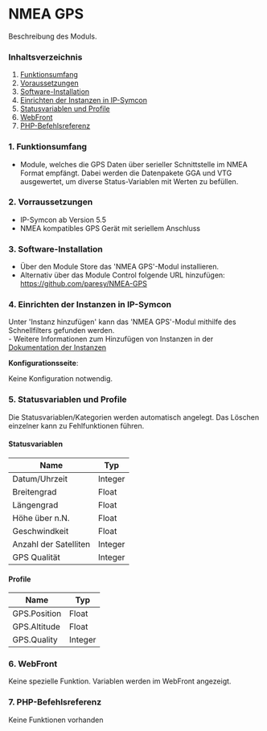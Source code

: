 # NMEA GPS
Beschreibung des Moduls.

### Inhaltsverzeichnis

1. [Funktionsumfang](#1-funktionsumfang)
2. [Voraussetzungen](#2-voraussetzungen)
3. [Software-Installation](#3-software-installation)
4. [Einrichten der Instanzen in IP-Symcon](#4-einrichten-der-instanzen-in-ip-symcon)
5. [Statusvariablen und Profile](#5-statusvariablen-und-profile)
6. [WebFront](#6-webfront)
7. [PHP-Befehlsreferenz](#7-php-befehlsreferenz)

### 1. Funktionsumfang

* Module, welches die GPS Daten über serieller Schnittstelle im NMEA Format empfängt. Dabei werden die Datenpakete GGA und VTG ausgewertet, um diverse Status-Variablen mit Werten zu befüllen.

### 2. Vorraussetzungen

- IP-Symcon ab Version 5.5
- NMEA kompatibles GPS Gerät mit seriellem Anschluss

### 3. Software-Installation

* Über den Module Store das 'NMEA GPS'-Modul installieren.
* Alternativ über das Module Control folgende URL hinzufügen: https://github.com/paresy/NMEA-GPS

### 4. Einrichten der Instanzen in IP-Symcon

 Unter 'Instanz hinzufügen' kann das 'NMEA GPS'-Modul mithilfe des Schnellfilters gefunden werden.  
	- Weitere Informationen zum Hinzufügen von Instanzen in der [Dokumentation der Instanzen](https://www.symcon.de/service/dokumentation/konzepte/instanzen/#Instanz_hinzufügen)

__Konfigurationsseite__:

Keine Konfiguration notwendig.

### 5. Statusvariablen und Profile

Die Statusvariablen/Kategorien werden automatisch angelegt. Das Löschen einzelner kann zu Fehlfunktionen führen.

#### Statusvariablen

Name                  | Typ    
--------------------- | -------
Datum/Uhrzeit         | Integer 
Breitengrad           | Float
Längengrad            | Float
Höhe über n.N.        | Float
Geschwindkeit         | Float
Anzahl der Satelliten | Integer
GPS Qualität          | Integer

#### Profile

Name         | Typ
------------ | -------
GPS.Position | Float
GPS.Altitude | Float
GPS.Quality  | Integer

### 6. WebFront

Keine spezielle Funktion. Variablen werden im WebFront angezeigt.

### 7. PHP-Befehlsreferenz

Keine Funktionen vorhanden